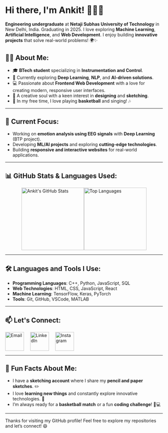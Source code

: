 # Hi there, I'm Ankit! 👋👨‍💻

**Engineering undergraduate** at **Netaji Subhas University of Technology** in New Delhi, India. Graduating in 2025. I love exploring **Machine Learning**, **Artificial Intelligence**, and **Web Development**. I enjoy building **innovative projects** that solve real-world problems! 🌍✨

## 👨‍💻 About Me:
- 🎓 **BTech student** specializing in **Instrumentation and Control**.
- 🌱 Currently exploring **Deep Learning**, **NLP**, and **AI-driven solutions**.
- 💻 Passionate about **Frontend Web Development** with a love for creating modern, responsive user interfaces.
- 🎨 A creative soul with a keen interest in **designing** and **sketching**.
- 🏀 In my free time, I love playing **basketball** and singing! 🎶

---

## 🔭 Current Focus:
- Working on **emotion analysis using EEG signals** with **Deep Learning** (BTP project).
- Developing **ML/AI projects** and exploring **cutting-edge technologies**.
- Building **responsive and interactive websites** for real-world applications.

---

## 📊 GitHub Stats & Languages Used:
<div style="display: flex; align-items: center; justify-content: center;">
  <img src="https://github-readme-stats.vercel.app/api?username=Ankit6149&show_icons=true&theme=radical" alt="Ankit's GitHub Stats" height="200"/>
  <img src="https://github-readme-stats.vercel.app/api/top-langs/?username=Ankit6149&layout=compact&theme=radical" alt="Top Languages" height="200"/>
</div>

---

## 🛠️ Languages and Tools I Use:
- **Programming Languages**: C++, Python, JavaScript, SQL
- **Web Technologies**: HTML, CSS, JavaScript, React
- **Machine Learning**: TensorFlow, Keras, PyTorch
- **Tools**: Git, GitHub, VSCode, MATLAB

---

## 📫 Let's Connect:
<div style="display: flex; justify-content: flex-start; gap: 20px;">
  <a href="mailto:ankitbhardwaj80100@gmail.com">
    <img src="https://img.icons8.com/fluency/48/000000/gmail.png" alt="Email" width="60px" />
  </a>
  <a href="https://www.linkedin.com/in/ankit-bhardwaj-6b9b62221/">
    <img src="https://img.icons8.com/color/48/000000/linkedin.png" alt="LinkedIn" width="60px" />
  </a>
  <a href="https://www.instagram.com/ankit.bh_/">
    <img src="https://img.icons8.com/fluency/48/000000/instagram-new.png" alt="Instagram" width="60px" />
  </a>
</div>

---

## 🎯 Fun Facts About Me:
- I have a **sketching account** where I share my **pencil and paper sketches**. ✏️
- I love **learning new things** and constantly explore innovative technologies. 🚀
- I’m always ready for a **basketball match** or a fun **coding challenge**! 🏀💻

---

Thanks for visiting my GitHub profile! Feel free to explore my repositories and let’s connect! 😄
